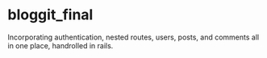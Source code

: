 # bloggit_final
Incorporating authentication, nested routes, users, posts, and comments all in one place, handrolled in rails.
